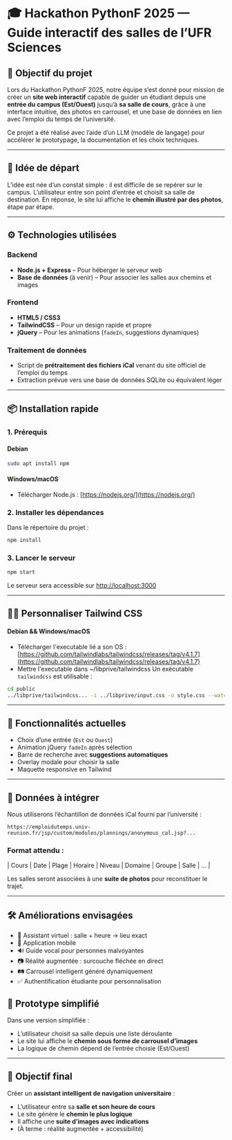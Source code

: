 # 🎓 Hackathon PythonF 2025 — Guide interactif des salles de l’UFR Sciences

## 🚀 Objectif du projet

Lors du Hackathon PythonF 2025, notre équipe s’est donné pour mission de créer un **site web interactif** capable de guider un étudiant depuis une **entrée du campus (Est/Ouest)** jusqu’à **sa salle de cours**, grâce à une interface intuitive, des photos en carrousel, et une base de données en lien avec l’emploi du temps de l’université.

Ce projet a été réalisé avec l’aide d’un LLM (modèle de langage) pour accélérer le prototypage, la documentation et les choix techniques.

---

## 🧠 Idée de départ

L’idée est née d’un constat simple : il est difficile de se repérer sur le campus. L’utilisateur entre son point d’entrée et choisit sa salle de destination. En réponse, le site lui affiche le **chemin illustré par des photos**, étape par étape.

---

## ⚙️ Technologies utilisées

### Backend

* **Node.js + Express** – Pour héberger le serveur web
* **Base de données** (à venir) – Pour associer les salles aux chemins et images

### Frontend

* **HTML5 / CSS3**
* **TailwindCSS** – Pour un design rapide et propre
* **jQuery** – Pour les animations (`fadeIn`, suggestions dynamiques)

### Traitement de données

* Script de **prétraitement des fichiers iCal** venant du site officiel de l’emploi du temps
* Extraction prévue vers une base de données SQLite ou équivalent léger

---

## 📦 Installation rapide

### 1. Prérequis

#### Debian

```bash
sudo apt install npm
```

#### Windows/macOS

* Télécharger Node.js : [https://nodejs.org/](https://nodejs.org/)

### 2. Installer les dépendances

Dans le répertoire du projet :

```bash
npm install
```

### 3. Lancer le serveur

```bash
npm start
```

Le serveur sera accessible sur [http://localhost:3000](http://localhost:3000)

---

## 🧑‍🎨 Personnaliser Tailwind CSS
#### Debian && Windows/macOS 

* Télécharger l'executable lié a son OS : [https://github.com/tailwindlabs/tailwindcss/releases/tag/v4.1.7](https://github.com/tailwindlabs/tailwindcss/releases/tag/v4.1.7)
* Mettre l'executable dans ~/libprive/tailwindcss
Un exécutable `tailwindcss` est utilisable  :

```bash
cd public
../libprive/tailwindcss... -i ../libprive/input.css -o style.css --watch --cwd . --optimize
```

---

## 📸 Fonctionnalités actuelles

* Choix d’une entrée (`Est` ou `Ouest`)
* Animation jQuery `fadeIn` après sélection
* Barre de recherche avec **suggestions automatiques**
* Overlay modale pour choisir la salle
* Maquette responsive en Tailwind

---

## 🧩 Données à intégrer

Nous utiliserons l’échantillon de données iCal fourni par l’université :

```
https://emploidutemps.univ-reunion.fr/jsp/custom/modules/plannings/anonymous_cal.jsp?... 
```

### Format attendu :

\| Cours | Date | Plage | Horaire | Niveau | Domaine | Groupe | Salle | ... |

Les salles seront associées à une **suite de photos** pour reconstituer le trajet.

---

## 🛠️ Améliorations envisagées

* 🧠 Assistant virtuel : salle + heure → lieu exact
* 📱 Application mobile
* 🔊 Guide vocal pour personnes malvoyantes
* 📷 Réalité augmentée : surcouche fléchée en direct
* 🛤️ Carrousel intelligent généré dynamiquement
* ✅ Authentification étudiante pour personnalisation

## 🧪 Prototype simplifié

Dans une version simplifiée :

* L’utilisateur choisit sa salle depuis une liste déroulante
* Le site lui affiche le **chemin sous forme de carrousel d’images**
* La logique de chemin dépend de l’entrée choisie (Est/Ouest)

---

## 🌟 Objectif final

Créer un **assistant intelligent de navigation universitaire** :

* L’utilisateur entre sa **salle et son heure de cours**
* Le site génère le **chemin le plus logique**
* Il affiche une **suite d’images avec indications**
* (À terme : réalité augmentée + accessibilité)

